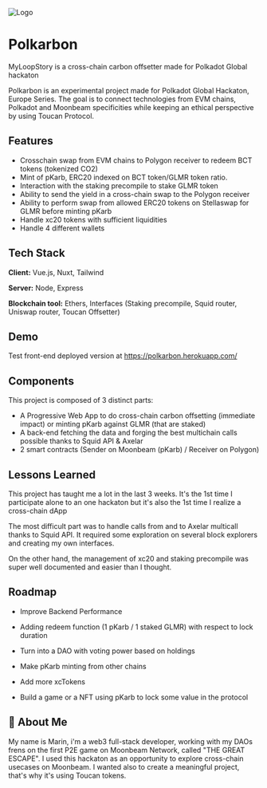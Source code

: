 
![Logo]([http://localhost:3000](https://polkarbon.herokuapp.com/)/logogreen.png)


# Polkarbon

MyLoopStory is a cross-chain carbon offsetter made for Polkadot Global hackaton

Polkarbon is an experimental project made for Polkadot Global Hackaton, Europe Series.
The goal is to connect technologies from EVM chains, Polkadot and Moonbeam specificities while keeping an ethical perspective by using Toucan Protocol.


## Features

- Crosschain swap from EVM chains to Polygon receiver to redeem BCT tokens (tokenized CO2)
- Mint of pKarb, ERC20 indexed on BCT token/GLMR token ratio.
- Interaction with the staking precompile to stake GLMR token
- Ability to send the yield in a cross-chain swap to the Polygon receiver
- Ability to perform swap from allowed ERC20 tokens on Stellaswap for GLMR before minting pKarb 
- Handle xc20 tokens with sufficient liquidities
- Handle 4 different wallets


## Tech Stack

**Client:** Vue.js, Nuxt, Tailwind

**Server:** Node, Express

**Blockchain tool:** Ethers, Interfaces (Staking precompile, Squid router, Uniswap router, Toucan Offsetter)

## Demo

Test front-end deployed version at https://polkarbon.herokuapp.com/


## Components

This project is composed of 3 distinct parts: 

- A Progressive Web App to do cross-chain carbon offsetting (immediate impact) or minting pKarb against GLMR (that are staked)
- A back-end fetching the data and forging the best multichain calls possible thanks to Squid API & Axelar
- 2 smart contracts (Sender on Moonbeam (pKarb) / Receiver on Polygon)


## Lessons Learned

This project has taught me a lot in the last 3 weeks. It's the 1st time I participate alone to an one hackaton but it's also the 1st time I realize a cross-chain dApp

The most difficult part was to handle calls from and to Axelar multicall thanks to Squid API. It required some exploration on several block explorers and creating my own interfaces.

On the other hand, the management of xc20 and staking precompile was super well documented and easier than I thought.

## Roadmap

- Improve Backend Performance

- Adding redeem function (1 pKarb / 1 staked GLMR) with respect to lock duration

- Turn into a DAO with voting power based on holdings

- Make pKarb minting from other chains

- Add more xcTokens

- Build a game or a NFT using pKarb to lock some value in the protocol


## 🚀 About Me
My name is Marin, i'm a web3 full-stack developer, working with my DAOs frens on the first P2E game on Moonbeam Network, called "THE GREAT ESCAPE". I used this hackaton as an opportunity to explore cross-chain usecases on Moonbeam. I wanted also to create a meaningful project, that's why it's using Toucan tokens.
